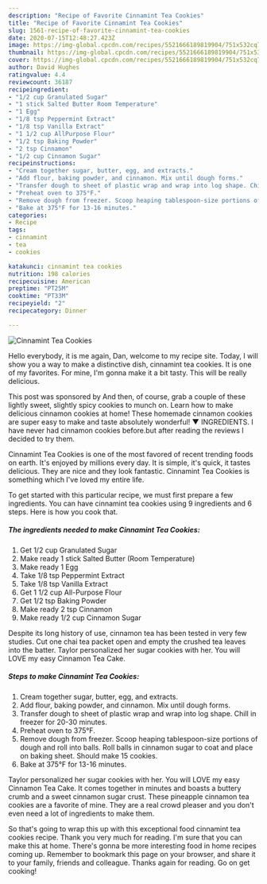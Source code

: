 ```yaml
---
description: "Recipe of Favorite Cinnamint Tea Cookies"
title: "Recipe of Favorite Cinnamint Tea Cookies"
slug: 1561-recipe-of-favorite-cinnamint-tea-cookies
date: 2020-07-15T12:48:27.423Z
image: https://img-global.cpcdn.com/recipes/5521666189819904/751x532cq70/cinnamint-tea-cookies-recipe-main-photo.jpg
thumbnail: https://img-global.cpcdn.com/recipes/5521666189819904/751x532cq70/cinnamint-tea-cookies-recipe-main-photo.jpg
cover: https://img-global.cpcdn.com/recipes/5521666189819904/751x532cq70/cinnamint-tea-cookies-recipe-main-photo.jpg
author: David Hughes
ratingvalue: 4.4
reviewcount: 36187
recipeingredient:
- "1/2 cup Granulated Sugar"
- "1 stick Salted Butter Room Temperature"
- "1 Egg"
- "1/8 tsp Peppermint Extract"
- "1/8 tsp Vanilla Extract"
- "1 1/2 cup AllPurpose Flour"
- "1/2 tsp Baking Powder"
- "2 tsp Cinnamon"
- "1/2 cup Cinnamon Sugar"
recipeinstructions:
- "Cream together sugar, butter, egg, and extracts."
- "Add flour, baking powder, and cinnamon. Mix until dough forms."
- "Transfer dough to sheet of plastic wrap and wrap into log shape. Chill in freezer for 20-30 minutes."
- "Preheat oven to 375°F."
- "Remove dough from freezer. Scoop heaping tablespoon-size portions of dough and roll into balls. Roll balls in cinnamon sugar to coat and place on baking sheet. Should make 15 cookies."
- "Bake at 375°F for 13-16 minutes."
categories:
- Recipe
tags:
- cinnamint
- tea
- cookies

katakunci: cinnamint tea cookies 
nutrition: 198 calories
recipecuisine: American
preptime: "PT25M"
cooktime: "PT33M"
recipeyield: "2"
recipecategory: Dinner

---
```



![Cinnamint Tea Cookies](https://img-global.cpcdn.com/recipes/5521666189819904/751x532cq70/cinnamint-tea-cookies-recipe-main-photo.jpg)

Hello everybody, it is me again, Dan, welcome to my recipe site. Today, I will show you a way to make a distinctive dish, cinnamint tea cookies. It is one of my favorites. For mine, I'm gonna make it a bit tasty. This will be really delicious.

This post was sponsored by And then, of course, grab a couple of these lightly sweet, slightly spicy cookies to munch on. Learn how to make delicious cinnamon cookies at home! These homemade cinnamon cookies are super easy to make and taste absolutely wonderful! ▼ INGREDIENTS. I have never had cinnamon cookies before.but after reading the reviews I decided to try them.

Cinnamint Tea Cookies is one of the most favored of recent trending foods on earth. It's enjoyed by millions every day. It is simple, it's quick, it tastes delicious. They are nice and they look fantastic. Cinnamint Tea Cookies is something which I've loved my entire life.


To get started with this particular recipe, we must first prepare a few ingredients. You can have cinnamint tea cookies using 9 ingredients and 6 steps. Here is how you cook that.

<!--inarticleads1-->

##### The ingredients needed to make Cinnamint Tea Cookies:

1. Get 1/2 cup Granulated Sugar
1. Make ready 1 stick Salted Butter (Room Temperature)
1. Make ready 1 Egg
1. Take 1/8 tsp Peppermint Extract
1. Take 1/8 tsp Vanilla Extract
1. Get 1 1/2 cup All-Purpose Flour
1. Get 1/2 tsp Baking Powder
1. Make ready 2 tsp Cinnamon
1. Make ready 1/2 cup Cinnamon Sugar


Despite its long history of use, cinnamon tea has been tested in very few studies. Cut one chai tea packet open and empty the crushed tea leaves into the batter. Taylor personalized her sugar cookies with her. You will LOVE my easy Cinnamon Tea Cake. 

<!--inarticleads2-->

##### Steps to make Cinnamint Tea Cookies:

1. Cream together sugar, butter, egg, and extracts.
1. Add flour, baking powder, and cinnamon. Mix until dough forms.
1. Transfer dough to sheet of plastic wrap and wrap into log shape. Chill in freezer for 20-30 minutes.
1. Preheat oven to 375°F.
1. Remove dough from freezer. Scoop heaping tablespoon-size portions of dough and roll into balls. Roll balls in cinnamon sugar to coat and place on baking sheet. Should make 15 cookies.
1. Bake at 375°F for 13-16 minutes.


Taylor personalized her sugar cookies with her. You will LOVE my easy Cinnamon Tea Cake. It comes together in minutes and boasts a buttery crumb and a sweet cinnamon sugar crust. These pineapple cinnamon tea cookies are a favorite of mine. They are a real crowd pleaser and you don&#39;t even need a lot of ingredients to make them. 

So that's going to wrap this up with this exceptional food cinnamint tea cookies recipe. Thank you very much for reading. I'm sure that you can make this at home. There's gonna be more interesting food in home recipes coming up. Remember to bookmark this page on your browser, and share it to your family, friends and colleague. Thanks again for reading. Go on get cooking!
